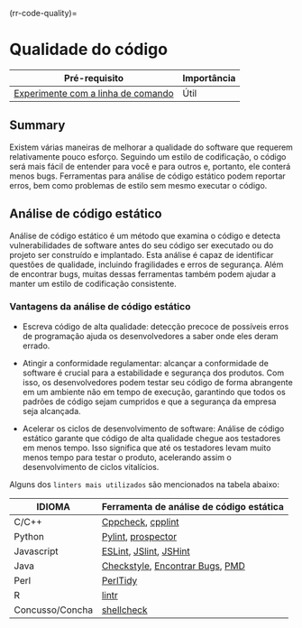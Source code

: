 (rr-code-quality)=
# Qualidade do código

| Pré-requisito                                                                                   | Importância |
| ----------------------------------------------------------------------------------------------- | ----------- |
| [Experimente com a linha de comando](https://programminghistorian.org/en/lessons/intro-to-bash) | Útil        |

## Summary

Existem várias maneiras de melhorar a qualidade do software que requerem relativamente pouco esforço. Seguindo um estilo de codificação, o código será mais fácil de entender para você e para outros e, portanto, ele conterá menos bugs. Ferramentas para análise de código estático podem reportar erros, bem como problemas de estilo sem mesmo executar o código.

## Análise de código estático

Análise de código estático é um método que examina o código e detecta vulnerabilidades de software antes do seu código ser executado ou do projeto ser construído e implantado. Esta análise é capaz de identificar questões de qualidade, incluindo fragilidades e erros de segurança. Além de encontrar bugs, muitas dessas ferramentas também podem ajudar a manter um estilo de codificação consistente.

### Vantagens da análise de código estático

- Escreva código de alta qualidade: detecção precoce de possíveis erros de programação ajuda os desenvolvedores a saber onde eles deram errado.

- Atingir a conformidade regulamentar: alcançar a conformidade de software é crucial para a estabilidade e segurança dos produtos. Com isso, os desenvolvedores podem testar seu código de forma abrangente em um ambiente não em tempo de execução, garantindo que todos os padrões de código sejam cumpridos e que a segurança da empresa seja alcançada.

- Acelerar os ciclos de desenvolvimento de software: Análise de código estático garante que código de alta qualidade chegue aos testadores em menos tempo. Isso significa que até os testadores levam muito menos tempo para testar o produto, acelerando assim o desenvolvimento de ciclos vitalícios.

Alguns dos `linters mais utilizados` são mencionados na tabela abaixo:

| IDIOMA          | Ferramenta de análise de código estática                                                                                           |
| --------------- | ---------------------------------------------------------------------------------------------------------------------------------- |
| C/C++           | [Cppcheck](http://cppcheck.sourceforge.net/), [cpplint](https://github.com/cpplintcpplint)                                         |
| Python          | [Pylint](https://pypi.org/project/pylint/), [prospector](https://prospector.readthedocs.io)                                        |
| Javascript      | [ESLint](https://eslint.org/), [JSlint](https://jslint.com/), [JSHint](https://jshint.com/)                                        |
| Java            | [Checkstyle](https://checkstyle.sourceforge.io/), [Encontrar Bugs](http://findbugs.sourceforge.net), [PMD](https://pmd.github.io/) |
| Perl            | [PerlTidy](https://metacpan.org/pod/perltidy)                                                                                      |
| R               | [lintr](https://github.com/jimhester/lintr)                                                                                        |
| Concusso/Concha | [shellcheck](https://www.shellcheck.net)                                                                                           |
